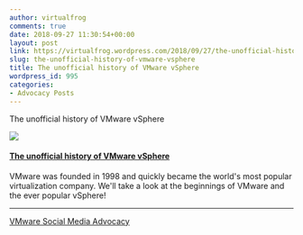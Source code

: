 ```yaml
---
author: virtualfrog
comments: true
date: 2018-09-27 11:30:54+00:00
layout: post
link: https://virtualfrog.wordpress.com/2018/09/27/the-unofficial-history-of-vmware-vsphere/
slug: the-unofficial-history-of-vmware-vsphere
title: The unofficial history of VMware vSphere
wordpress_id: 995
categories:
- Advocacy Posts
---
```


The unofficial history of VMware vSphere

[![](https://d3utlhu53nfcwz.cloudfront.net/171901/cdnImage/article/55019f02-acf6-4efa-959d-f3f6597aaa13/?size=Box320)](http://bit.ly/2xUo1Q3)

#### [The unofficial history of VMware vSphere](http://bit.ly/2xUo1Q3)

VMware was founded in 1998 and quickly became the world's most popular virtualization company. We'll take a look at the beginnings of VMware and the ever popular vSphere!

* * *

[VMware Social Media Advocacy](http://advocacy.vmware.com)

